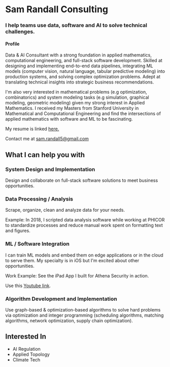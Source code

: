 # Sam Randall Consulting
### I help teams use data, software and AI to solve technical challenges.

#### Profile
Data & AI Consultant with a strong foundation in applied mathematics, computational engineering, and full-stack software development. Skilled at designing and implementing end-to-end data pipelines, integrating ML models (computer vision, natural language, tabular predictive modeling) into production systems, and solving complex optimization problems. Adept at translating technical insights into strategic business recommendations.

I'm also very interested in mathematical problems (e.g optimization, combinatorics) and system modeling tasks (e.g simulation, graphical modeling, geometric modeling) given my strong interest in Applied Mathematics. I received my Masters from Stanford University in Mathematical and Computational Engineering and find the intersections of applied mathematics with software and ML to be fascinating.

My resume is linked <a href="https://sam-randall.github.io/samrandall.github.io/resume/ConsultantRandall_Resume.pdf" target="_blank">here.</a>

Contact me at <a href="mailto:sam.randall5@gmail.com">sam.randall5\@gmail.com</a>


## What I can help you with

### System Design and Implementation
Design and collaborate on full-stack software solutions to meet business opportunities.

### Data Processing / Analysis
Scrape, organize, clean and analyze data for your needs.

Example: In 2018, I scripted data analysis software while working at PHICOR to standardize processes and reduce manual work spent on formatting text and figures. 

### ML / Software Integration

I can train ML models and embed them on edge applications or in the cloud to serve them. My specialty is in iOS but I'm excited about other opportunities.

Work Example: See the iPad App I built for Athena Security in action.

Use this
<a href="https://www.youtube.com/watch?v=r2YbpxIprDI" target="_blank"> Youtube link</a>. 

### Algorithm Development and Implementation
Use graph-based & optimization-based algorithms to solve hard problems via optimization and integer programming (scheduling algorithms, matching algorithms, network optimization, supply chain optimization).

## Interested In
- AI Regulation
- Applied Topology
- Climate Tech





